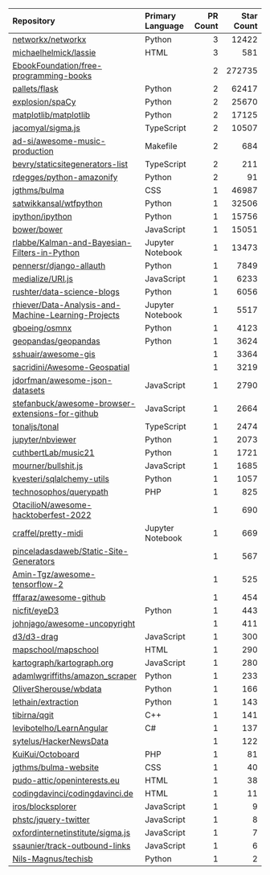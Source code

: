 | Repository | Primary Language | PR Count | Star Count |
| :-- | :-- | --: | --: |
| [networkx/networkx](https://github.com/networkx/networkx) | Python | 3 | 12422 |
| [michaelhelmick/lassie](https://github.com/michaelhelmick/lassie) | HTML | 3 | 581 |
| [EbookFoundation/free-programming-books](https://github.com/EbookFoundation/free-programming-books) |  | 2 | 272735 |
| [pallets/flask](https://github.com/pallets/flask) | Python | 2 | 62417 |
| [explosion/spaCy](https://github.com/explosion/spaCy) | Python | 2 | 25670 |
| [matplotlib/matplotlib](https://github.com/matplotlib/matplotlib) | Python | 2 | 17125 |
| [jacomyal/sigma.js](https://github.com/jacomyal/sigma.js) | TypeScript | 2 | 10507 |
| [ad-si/awesome-music-production](https://github.com/ad-si/awesome-music-production) | Makefile | 2 | 684 |
| [bevry/staticsitegenerators-list](https://github.com/bevry/staticsitegenerators-list) | TypeScript | 2 | 211 |
| [rdegges/python-amazonify](https://github.com/rdegges/python-amazonify) | Python | 2 | 91 |
| [jgthms/bulma](https://github.com/jgthms/bulma) | CSS | 1 | 46987 |
| [satwikkansal/wtfpython](https://github.com/satwikkansal/wtfpython) | Python | 1 | 32506 |
| [ipython/ipython](https://github.com/ipython/ipython) | Python | 1 | 15756 |
| [bower/bower](https://github.com/bower/bower) | JavaScript | 1 | 15051 |
| [rlabbe/Kalman-and-Bayesian-Filters-in-Python](https://github.com/rlabbe/Kalman-and-Bayesian-Filters-in-Python) | Jupyter Notebook | 1 | 13473 |
| [pennersr/django-allauth](https://github.com/pennersr/django-allauth) | Python | 1 | 7849 |
| [medialize/URI.js](https://github.com/medialize/URI.js) | JavaScript | 1 | 6233 |
| [rushter/data-science-blogs](https://github.com/rushter/data-science-blogs) | Python | 1 | 6056 |
| [rhiever/Data-Analysis-and-Machine-Learning-Projects](https://github.com/rhiever/Data-Analysis-and-Machine-Learning-Projects) | Jupyter Notebook | 1 | 5517 |
| [gboeing/osmnx](https://github.com/gboeing/osmnx) | Python | 1 | 4123 |
| [geopandas/geopandas](https://github.com/geopandas/geopandas) | Python | 1 | 3624 |
| [sshuair/awesome-gis](https://github.com/sshuair/awesome-gis) |  | 1 | 3364 |
| [sacridini/Awesome-Geospatial](https://github.com/sacridini/Awesome-Geospatial) |  | 1 | 3219 |
| [jdorfman/awesome-json-datasets](https://github.com/jdorfman/awesome-json-datasets) | JavaScript | 1 | 2790 |
| [stefanbuck/awesome-browser-extensions-for-github](https://github.com/stefanbuck/awesome-browser-extensions-for-github) | JavaScript | 1 | 2664 |
| [tonaljs/tonal](https://github.com/tonaljs/tonal) | TypeScript | 1 | 2474 |
| [jupyter/nbviewer](https://github.com/jupyter/nbviewer) | Python | 1 | 2073 |
| [cuthbertLab/music21](https://github.com/cuthbertLab/music21) | Python | 1 | 1721 |
| [mourner/bullshit.js](https://github.com/mourner/bullshit.js) | JavaScript | 1 | 1685 |
| [kvesteri/sqlalchemy-utils](https://github.com/kvesteri/sqlalchemy-utils) | Python | 1 | 1057 |
| [technosophos/querypath](https://github.com/technosophos/querypath) | PHP | 1 | 825 |
| [OtacilioN/awesome-hacktoberfest-2022](https://github.com/OtacilioN/awesome-hacktoberfest-2022) |  | 1 | 690 |
| [craffel/pretty-midi](https://github.com/craffel/pretty-midi) | Jupyter Notebook | 1 | 669 |
| [pinceladasdaweb/Static-Site-Generators](https://github.com/pinceladasdaweb/Static-Site-Generators) |  | 1 | 567 |
| [Amin-Tgz/awesome-tensorflow-2](https://github.com/Amin-Tgz/awesome-tensorflow-2) |  | 1 | 525 |
| [fffaraz/awesome-github](https://github.com/fffaraz/awesome-github) |  | 1 | 454 |
| [nicfit/eyeD3](https://github.com/nicfit/eyeD3) | Python | 1 | 443 |
| [johnjago/awesome-uncopyright](https://github.com/johnjago/awesome-uncopyright) |  | 1 | 411 |
| [d3/d3-drag](https://github.com/d3/d3-drag) | JavaScript | 1 | 300 |
| [mapschool/mapschool](https://github.com/mapschool/mapschool) | HTML | 1 | 290 |
| [kartograph/kartograph.org](https://github.com/kartograph/kartograph.org) | JavaScript | 1 | 280 |
| [adamlwgriffiths/amazon_scraper](https://github.com/adamlwgriffiths/amazon_scraper) | Python | 1 | 233 |
| [OliverSherouse/wbdata](https://github.com/OliverSherouse/wbdata) | Python | 1 | 166 |
| [lethain/extraction](https://github.com/lethain/extraction) | Python | 1 | 143 |
| [tibirna/qgit](https://github.com/tibirna/qgit) | C++ | 1 | 141 |
| [levibotelho/LearnAngular](https://github.com/levibotelho/LearnAngular) | C# | 1 | 137 |
| [sytelus/HackerNewsData](https://github.com/sytelus/HackerNewsData) |  | 1 | 122 |
| [KuiKui/Octoboard](https://github.com/KuiKui/Octoboard) | PHP | 1 | 81 |
| [jgthms/bulma-website](https://github.com/jgthms/bulma-website) | CSS | 1 | 40 |
| [pudo-attic/openinterests.eu](https://github.com/pudo-attic/openinterests.eu) | HTML | 1 | 38 |
| [codingdavinci/codingdavinci.de](https://github.com/codingdavinci/codingdavinci.de) | HTML | 1 | 11 |
| [iros/blocksplorer](https://github.com/iros/blocksplorer) | JavaScript | 1 | 9 |
| [phstc/jquery-twitter](https://github.com/phstc/jquery-twitter) | JavaScript | 1 | 8 |
| [oxfordinternetinstitute/sigma.js](https://github.com/oxfordinternetinstitute/sigma.js) | JavaScript | 1 | 7 |
| [ssaunier/track-outbound-links](https://github.com/ssaunier/track-outbound-links) | JavaScript | 1 | 6 |
| [Nils-Magnus/techisb](https://github.com/Nils-Magnus/techisb) | Python | 1 | 2 |
